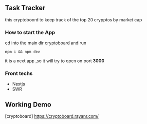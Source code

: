## Task Tracker
this cryptoboord to keep track of the top 20 crypptos by market cap 

### How to start the App
cd into the main dir cryptoboard  and run
```
npm i && npm dev
```
it is a next app ,so it will try to open on port **3000**
### Front techs
* Nextjs
* SWR
## Working Demo
[cryptoboard] https://cryptoboard.rayanr.com/
